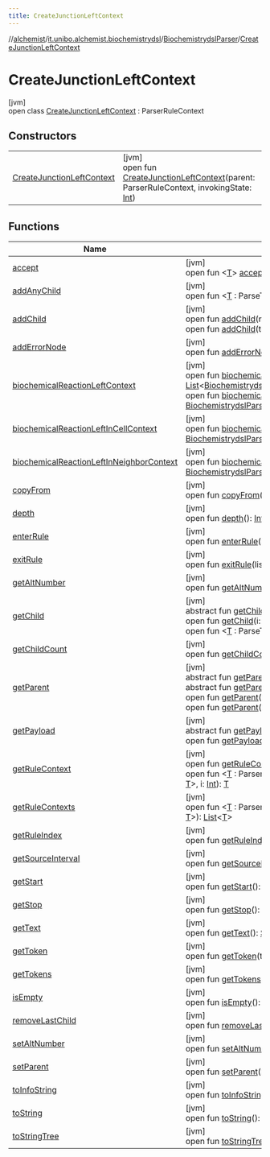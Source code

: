 ```yaml
---
title: CreateJunctionLeftContext
---
```

//[alchemist](../../../../index.html)/[it.unibo.alchemist.biochemistrydsl](../../index.html)/[BiochemistrydslParser](../index.html)/[CreateJunctionLeftContext](index.html)



# CreateJunctionLeftContext



[jvm]\
open class [CreateJunctionLeftContext](index.html) : ParserRuleContext



## Constructors


| | |
|---|---|
| [CreateJunctionLeftContext](-create-junction-left-context.html) | [jvm]<br>open fun [CreateJunctionLeftContext](-create-junction-left-context.html)(parent: ParserRuleContext, invokingState: [Int](https://kotlinlang.org/api/latest/jvm/stdlib/kotlin/-int/index.html)) |


## Functions


| Name | Summary |
|---|---|
| [accept](accept.html) | [jvm]<br>open fun <[T](accept.html)> [accept](accept.html)(visitor: ParseTreeVisitor<out [T](../../../it.unibo.alchemist.model.implementations.reactions/-chemical-reaction/index.html)>): [T](../../../it.unibo.alchemist.model.implementations.reactions/-chemical-reaction/index.html) |
| [addAnyChild](../-decimal-context/index.html#1230525611%2FFunctions%2F-134779887) | [jvm]<br>open fun <[T](../-decimal-context/index.html#1230525611%2FFunctions%2F-134779887) : ParseTree?> [addAnyChild](../-decimal-context/index.html#1230525611%2FFunctions%2F-134779887)(t: [T](../../../it.unibo.alchemist.model.implementations.reactions/-chemical-reaction/index.html)): [T](../../../it.unibo.alchemist.model.implementations.reactions/-chemical-reaction/index.html) |
| [addChild](../-decimal-context/index.html#1788416147%2FFunctions%2F-134779887) | [jvm]<br>open fun [addChild](../-decimal-context/index.html#1788416147%2FFunctions%2F-134779887)(ruleInvocation: RuleContext): RuleContext<br>open fun [addChild](../-decimal-context/index.html#1159546456%2FFunctions%2F-134779887)(t: TerminalNode): TerminalNode |
| [addErrorNode](../-decimal-context/index.html#92209968%2FFunctions%2F-134779887) | [jvm]<br>open fun [addErrorNode](../-decimal-context/index.html#92209968%2FFunctions%2F-134779887)(errorNode: ErrorNode): ErrorNode |
| [biochemicalReactionLeftContext](biochemical-reaction-left-context.html) | [jvm]<br>open fun [biochemicalReactionLeftContext](biochemical-reaction-left-context.html)(): [List](https://docs.oracle.com/javase/8/docs/api/java/util/List.html)<[BiochemistrydslParser.BiochemicalReactionLeftContextContext](../-biochemical-reaction-left-context-context/index.html)><br>open fun [biochemicalReactionLeftContext](biochemical-reaction-left-context.html)(i: [Int](https://kotlinlang.org/api/latest/jvm/stdlib/kotlin/-int/index.html)): [BiochemistrydslParser.BiochemicalReactionLeftContextContext](../-biochemical-reaction-left-context-context/index.html) |
| [biochemicalReactionLeftInCellContext](biochemical-reaction-left-in-cell-context.html) | [jvm]<br>open fun [biochemicalReactionLeftInCellContext](biochemical-reaction-left-in-cell-context.html)(): [BiochemistrydslParser.BiochemicalReactionLeftInCellContextContext](../-biochemical-reaction-left-in-cell-context-context/index.html) |
| [biochemicalReactionLeftInNeighborContext](biochemical-reaction-left-in-neighbor-context.html) | [jvm]<br>open fun [biochemicalReactionLeftInNeighborContext](biochemical-reaction-left-in-neighbor-context.html)(): [BiochemistrydslParser.BiochemicalReactionLeftInNeighborContextContext](../-biochemical-reaction-left-in-neighbor-context-context/index.html) |
| [copyFrom](../-decimal-context/index.html#-946529010%2FFunctions%2F-134779887) | [jvm]<br>open fun [copyFrom](../-decimal-context/index.html#-946529010%2FFunctions%2F-134779887)(ctx: ParserRuleContext) |
| [depth](../-decimal-context/index.html#333925234%2FFunctions%2F-134779887) | [jvm]<br>open fun [depth](../-decimal-context/index.html#333925234%2FFunctions%2F-134779887)(): [Int](https://kotlinlang.org/api/latest/jvm/stdlib/kotlin/-int/index.html) |
| [enterRule](enter-rule.html) | [jvm]<br>open fun [enterRule](enter-rule.html)(listener: ParseTreeListener) |
| [exitRule](exit-rule.html) | [jvm]<br>open fun [exitRule](exit-rule.html)(listener: ParseTreeListener) |
| [getAltNumber](../-decimal-context/index.html#-1572319351%2FFunctions%2F-134779887) | [jvm]<br>open fun [getAltNumber](../-decimal-context/index.html#-1572319351%2FFunctions%2F-134779887)(): [Int](https://kotlinlang.org/api/latest/jvm/stdlib/kotlin/-int/index.html) |
| [getChild](../-decimal-context/index.html#1085819703%2FFunctions%2F-134779887) | [jvm]<br>abstract fun [getChild](../-decimal-context/index.html#1085819703%2FFunctions%2F-134779887)(p: [Int](https://kotlinlang.org/api/latest/jvm/stdlib/kotlin/-int/index.html)): Tree<br>open fun [getChild](../-decimal-context/index.html#1723621075%2FFunctions%2F-134779887)(i: [Int](https://kotlinlang.org/api/latest/jvm/stdlib/kotlin/-int/index.html)): ParseTree<br>open fun <[T](../-decimal-context/index.html#938276746%2FFunctions%2F-134779887) : ParseTree?> [getChild](../-decimal-context/index.html#938276746%2FFunctions%2F-134779887)(ctxType: [Class](https://docs.oracle.com/javase/8/docs/api/java/lang/Class.html)<out [T](../../../it.unibo.alchemist.model.implementations.reactions/-chemical-reaction/index.html)>, i: [Int](https://kotlinlang.org/api/latest/jvm/stdlib/kotlin/-int/index.html)): [T](../../../it.unibo.alchemist.model.implementations.reactions/-chemical-reaction/index.html) |
| [getChildCount](../-decimal-context/index.html#571734315%2FFunctions%2F-134779887) | [jvm]<br>open fun [getChildCount](../-decimal-context/index.html#571734315%2FFunctions%2F-134779887)(): [Int](https://kotlinlang.org/api/latest/jvm/stdlib/kotlin/-int/index.html) |
| [getParent](../-decimal-context/index.html#1944277201%2FFunctions%2F-134779887) | [jvm]<br>abstract fun [getParent](../-decimal-context/index.html#1944277201%2FFunctions%2F-134779887)(): ParseTree<br>abstract fun [getParent](../-decimal-context/index.html#-1040426088%2FFunctions%2F-134779887)(): Tree<br>open fun [getParent](../-decimal-context/index.html#837330484%2FFunctions%2F-134779887)(): ParserRuleContext<br>open fun [getParent](../-decimal-context/index.html#1907908917%2FFunctions%2F-134779887)(): RuleContext |
| [getPayload](../-decimal-context/index.html#-1797056182%2FFunctions%2F-134779887) | [jvm]<br>abstract fun [getPayload](../-decimal-context/index.html#-1797056182%2FFunctions%2F-134779887)(): [Any](https://kotlinlang.org/api/latest/jvm/stdlib/kotlin/-any/index.html)<br>open fun [getPayload](../-decimal-context/index.html#-592984243%2FFunctions%2F-134779887)(): RuleContext |
| [getRuleContext](../-decimal-context/index.html#-2113309080%2FFunctions%2F-134779887) | [jvm]<br>open fun [getRuleContext](../-decimal-context/index.html#-2113309080%2FFunctions%2F-134779887)(): RuleContext<br>open fun <[T](../-decimal-context/index.html#1994260019%2FFunctions%2F-134779887) : ParserRuleContext?> [getRuleContext](../-decimal-context/index.html#1994260019%2FFunctions%2F-134779887)(ctxType: [Class](https://docs.oracle.com/javase/8/docs/api/java/lang/Class.html)<out [T](../../../it.unibo.alchemist.model.implementations.reactions/-chemical-reaction/index.html)>, i: [Int](https://kotlinlang.org/api/latest/jvm/stdlib/kotlin/-int/index.html)): [T](../../../it.unibo.alchemist.model.implementations.reactions/-chemical-reaction/index.html) |
| [getRuleContexts](../-decimal-context/index.html#-2110034828%2FFunctions%2F-134779887) | [jvm]<br>open fun <[T](../-decimal-context/index.html#-2110034828%2FFunctions%2F-134779887) : ParserRuleContext?> [getRuleContexts](../-decimal-context/index.html#-2110034828%2FFunctions%2F-134779887)(ctxType: [Class](https://docs.oracle.com/javase/8/docs/api/java/lang/Class.html)<out [T](../../../it.unibo.alchemist.model.implementations.reactions/-chemical-reaction/index.html)>): [List](https://docs.oracle.com/javase/8/docs/api/java/util/List.html)<[T](../../../it.unibo.alchemist.model.implementations.reactions/-chemical-reaction/index.html)> |
| [getRuleIndex](get-rule-index.html) | [jvm]<br>open fun [getRuleIndex](get-rule-index.html)(): [Int](https://kotlinlang.org/api/latest/jvm/stdlib/kotlin/-int/index.html) |
| [getSourceInterval](../-decimal-context/index.html#-548641634%2FFunctions%2F-134779887) | [jvm]<br>open fun [getSourceInterval](../-decimal-context/index.html#-548641634%2FFunctions%2F-134779887)(): Interval |
| [getStart](../-decimal-context/index.html#408312218%2FFunctions%2F-134779887) | [jvm]<br>open fun [getStart](../-decimal-context/index.html#408312218%2FFunctions%2F-134779887)(): Token |
| [getStop](../-decimal-context/index.html#1724227100%2FFunctions%2F-134779887) | [jvm]<br>open fun [getStop](../-decimal-context/index.html#1724227100%2FFunctions%2F-134779887)(): Token |
| [getText](../-decimal-context/index.html#568950418%2FFunctions%2F-134779887) | [jvm]<br>open fun [getText](../-decimal-context/index.html#568950418%2FFunctions%2F-134779887)(): [String](https://docs.oracle.com/javase/8/docs/api/java/lang/String.html) |
| [getToken](../-decimal-context/index.html#-2011859900%2FFunctions%2F-134779887) | [jvm]<br>open fun [getToken](../-decimal-context/index.html#-2011859900%2FFunctions%2F-134779887)(ttype: [Int](https://kotlinlang.org/api/latest/jvm/stdlib/kotlin/-int/index.html), i: [Int](https://kotlinlang.org/api/latest/jvm/stdlib/kotlin/-int/index.html)): TerminalNode |
| [getTokens](../-decimal-context/index.html#1407783727%2FFunctions%2F-134779887) | [jvm]<br>open fun [getTokens](../-decimal-context/index.html#1407783727%2FFunctions%2F-134779887)(ttype: [Int](https://kotlinlang.org/api/latest/jvm/stdlib/kotlin/-int/index.html)): [List](https://docs.oracle.com/javase/8/docs/api/java/util/List.html)<TerminalNode> |
| [isEmpty](../-decimal-context/index.html#-1122734606%2FFunctions%2F-134779887) | [jvm]<br>open fun [isEmpty](../-decimal-context/index.html#-1122734606%2FFunctions%2F-134779887)(): [Boolean](https://kotlinlang.org/api/latest/jvm/stdlib/kotlin/-boolean/index.html) |
| [removeLastChild](../-decimal-context/index.html#-2099160366%2FFunctions%2F-134779887) | [jvm]<br>open fun [removeLastChild](../-decimal-context/index.html#-2099160366%2FFunctions%2F-134779887)() |
| [setAltNumber](../-decimal-context/index.html#-2115960002%2FFunctions%2F-134779887) | [jvm]<br>open fun [setAltNumber](../-decimal-context/index.html#-2115960002%2FFunctions%2F-134779887)(altNumber: [Int](https://kotlinlang.org/api/latest/jvm/stdlib/kotlin/-int/index.html)) |
| [setParent](../-decimal-context/index.html#1546570001%2FFunctions%2F-134779887) | [jvm]<br>open fun [setParent](../-decimal-context/index.html#1546570001%2FFunctions%2F-134779887)(parent: RuleContext) |
| [toInfoString](../-decimal-context/index.html#328935484%2FFunctions%2F-134779887) | [jvm]<br>open fun [toInfoString](../-decimal-context/index.html#328935484%2FFunctions%2F-134779887)(recognizer: Parser): [String](https://docs.oracle.com/javase/8/docs/api/java/lang/String.html) |
| [toString](../-decimal-context/index.html#549784249%2FFunctions%2F-134779887) | [jvm]<br>open fun [toString](../-decimal-context/index.html#549784249%2FFunctions%2F-134779887)(): [String](https://docs.oracle.com/javase/8/docs/api/java/lang/String.html) |
| [toStringTree](../-decimal-context/index.html#1780528237%2FFunctions%2F-134779887) | [jvm]<br>open fun [toStringTree](../-decimal-context/index.html#1780528237%2FFunctions%2F-134779887)(recog: Parser): [String](https://docs.oracle.com/javase/8/docs/api/java/lang/String.html) |

